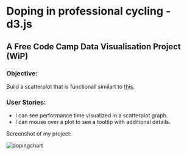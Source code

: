 # Doping in professional cycling - d3.js

## A Free Code Camp Data Visualisation Project (WiP)

### Objective:
Build a scatterplot that is functionall similart to [this](https://codepen.io/FreeCodeCamp/full/ONxvaa/).

### User Stories:
*  I can see performance time visualized in a scatterplot graph.
*  I can mouse over a plot to see a tooltip with additional details.

Screenshot of my project: 

![dopingchart](https://user-images.githubusercontent.com/22034073/40577179-2d37f23c-60f9-11e8-9311-e3e3d8d22c77.gif)
